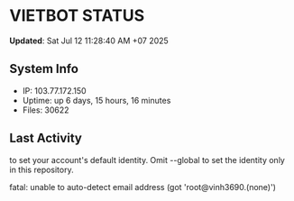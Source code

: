 # VIETBOT STATUS
**Updated**: Sat Jul 12 11:28:40 AM +07 2025

## System Info
- IP: 103.77.172.150
- Uptime: up 6 days, 15 hours, 16 minutes
- Files: 30622

## Last Activity

to set your account's default identity.
Omit --global to set the identity only in this repository.

fatal: unable to auto-detect email address (got 'root@vinh3690.(none)')
